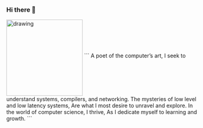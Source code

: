 ### Hi there 👋
<img src="https://jayantakumar.github.io/assets/img/DALL%C2%B7E%202023-01-08%2019.03.59.png" alt="drawing" width="200" align="middle"/>
```
A poet of the computer’s art,
I seek to understand systems, compilers, and networking.
The mysteries of low level and low latency systems,
Are what I most desire to unravel and explore.
In the world of computer science, I thrive,
As I dedicate myself to learning and growth.
```
